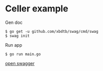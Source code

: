 # Celler example

Gen doc

```console
$ go get -u github.com/xbdtb/swag/cmd/swag
$ swag init
```

Run app

```console
$ go run main.go
```

[open swagger](http://localhost:8080/swagger/index.html)

